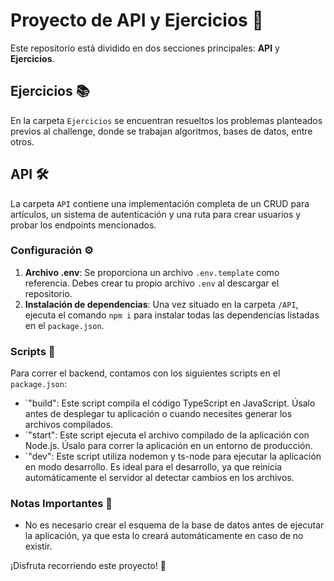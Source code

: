 # Proyecto de API y Ejercicios 🚀

Este repositorio está dividido en dos secciones principales: **API** y **Ejercicios**.

## Ejercicios 📚

En la carpeta `Ejercicios` se encuentran resueltos los problemas planteados previos al challenge, donde se trabajan algoritmos, bases de datos, entre otros.

## API 🛠️

La carpeta `API` contiene una implementación completa de un CRUD para artículos, un sistema de autenticación y una ruta para crear usuarios y probar los endpoints mencionados.

### Configuración ⚙️

1. **Archivo .env**: Se proporciona un archivo `.env.template` como referencia. Debes crear tu propio archivo `.env` al descargar el repositorio.
2. **Instalación de dependencias**: Una vez situado en la carpeta `/API`, ejecuta el comando `npm i` para instalar todas las dependencias listadas en el `package.json`.

### Scripts 📜

Para correr el backend, contamos con los siguientes scripts en el `package.json`:

- `"build": Este script compila el código TypeScript en JavaScript. Úsalo antes de desplegar tu aplicación o cuando necesites generar los archivos compilados.
- `"start": Este script ejecuta el archivo compilado de la aplicación con Node.js. Úsalo para correr la aplicación en un entorno de producción.
- `"dev": Este script utiliza nodemon y ts-node para ejecutar la aplicación en modo desarrollo. Es ideal para el desarrollo, ya que reinicia automáticamente el servidor al detectar cambios en los archivos.


### Notas Importantes 📝

- No es necesario crear el esquema de la base de datos antes de ejecutar la aplicación, ya que esta lo creará automáticamente en caso de no existir.

¡Disfruta recorriendo este proyecto! 🎉
